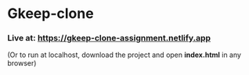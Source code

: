 # Gkeep-clone

### Live at: https://gkeep-clone-assignment.netlify.app

(Or to run at localhost, download the project and open **index.html** in any browser)

